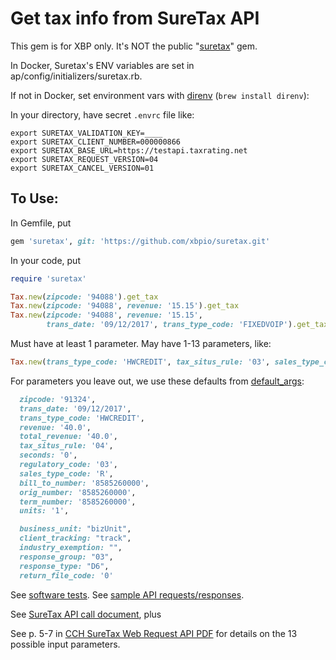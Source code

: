 # Get tax info from SureTax API

This gem is for XBP only. It's NOT the public "[suretax](https://github.com/Hello-Labs/suretax)" gem.

In Docker, Suretax's ENV variables are set in ap/config/initializers/suretax.rb.

If not in Docker, set environment vars with [direnv](https://direnv.net/) (`brew install direnv`):

In your directory, have secret `.envrc` file like:
```
export SURETAX_VALIDATION_KEY=____
export SURETAX_CLIENT_NUMBER=000000866
export SURETAX_BASE_URL=https://testapi.taxrating.net
export SURETAX_REQUEST_VERSION=04
export SURETAX_CANCEL_VERSION=01
```
## To Use:

In Gemfile, put
```ruby
gem 'suretax', git: 'https://github.com/xbpio/suretax.git'
```
In your code, put
```ruby
require 'suretax'

Tax.new(zipcode: '94088').get_tax
Tax.new(zipcode: '94088', revenue: '15.15').get_tax
Tax.new(zipcode: '94088', revenue: '15.15',
        trans_date: '09/12/2017', trans_type_code: 'FIXEDVOIP').get_tax
```

Must have at least 1 parameter. May have 1-13 parameters, like:

```ruby
Tax.new(trans_type_code: 'HWCREDIT', tax_situs_rule: '03', sales_type_code: 'B',...).get_tax
```
For parameters you leave out, we use these defaults from [default_args](https://github.com/xbpio/suretax/blob/master/lib/suretax/get_tax.rb):

```ruby
  zipcode: '91324',
  trans_date: '09/12/2017',
  trans_type_code: 'HWCREDIT',
  revenue: '40.0',
  total_revenue: '40.0',
  tax_situs_rule: '04',
  seconds: '0',
  regulatory_code: '03',
  sales_type_code: 'R',
  bill_to_number: '8585260000',
  orig_number: '8585260000',
  term_number: '8585260000',
  units: '1',

  business_unit: "bizUnit",
  client_tracking: "track",
  industry_exemption: "",
  response_group: "03",
  response_type: "D6",
  return_file_code: '0'
```

See [software tests](https://github.com/xbpio/suretax/blob/master/spec/get_tax_spec.rb). See [sample API requests/responses](https://github.com/xbpio/suretax/blob/master/spec/support/request_helper.rb).

See [SureTax API call document](https://confluence.qualityspeaks.com/display/DEVPROCEDURES/SureTax+API+Call), plus

See p. 5-7 in [CCH SureTax Web Request API PDF](https://confluence.qualityspeaks.com/display/DEVPROCEDURES/SureTax+API+Call?preview=/16551209/16551210/CCH%20SureTax%20-%20Web%20Request%20API_v2.2.2%20(2)%20(1).pdf) for details on the 13 possible input parameters.
